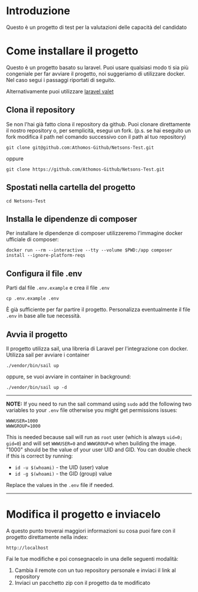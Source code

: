 # Introduzione

Questo è un progetto di test per la valutazioni delle capacità del candidato

# Come installare il progetto

Questo è un progetto basato su laravel. Puoi usare qualsiasi modo ti sia più congeniale per far avviare il progetto,
noi suggeriamo di utilizzare docker. Nel caso segui i passaggi riportati di seguito.

Alternativamente puoi utilizzare [laravel valet](https://laravel.com/docs/10.x/valet)

## Clona il repository

Se non l'hai già fatto clona il repository da github. Puoi clonare direttamente il nostro repository o, per semplicità, esegui un fork.
(p.s. se hai eseguito un fork modifica il path nel comando successivo con il path al tuo repository)

```shell
git clone git@github.com:Athomos-Github/Netsons-Test.git
```

oppure 

```
git clone https://github.com/Athomos-Github/Netsons-Test.git
```

## Spostati nella cartella del progetto

```shell
cd Netsons-Test
```

## Installa le dipendenze di composer

Per installare le dipendenze di composer utilizzeremo l'immagine docker ufficiale di composer:

```shell
docker run --rm --interactive --tty --volume $PWD:/app composer install --ignore-platform-reqs
```

## Configura il file .env

Parti dal file `.env.example` e crea il file `.env`

```shell
cp .env.example .env
```

È già sufficiente per far partire il progetto. Personalizza eventualmente il file `.env` in base alle tue necessità.

## Avvia il progetto 

Il progetto utilizza sail, una libreria di Laravel per l'integrazione con docker.
Utilizza sail per avviare i container

``` shell
./vendor/bin/sail up
```

oppure, se vuoi avviare in container in background:

```shell
./vendor/bin/sail up -d
```

---

**NOTE:** If you need to run the sail command using `sudo` add the following two variables to your `.env` file otherwise you might get permissions issues:
```env
WWWUSER=1000
WWWGROUP=1000
```
This is needed because sail will run as `root` user (which is always `uid=0; gid=0`) and will set `WWWUSER=0` and `WWWGROUP=0` when building the image.
"1000" should be the value of your user UID and GID. You can double check if this is correct by running:
- `id -u $(whoami)` - the UID (user) value
- `id -g $(whoami)` - the GID (group) value

Replace the values in the `.env` file if needed.

---

# Modifica il progetto e inviacelo

A questo punto troverai maggiori informazioni su cosa puoi fare con il progetto direttamente nella index:

```text
http://localhost
```

Fai le tue modifiche e poi consegnacelo in una delle seguenti modalità:

1. Cambia il remote con un tuo repository personale e inviaci il link al repository
2. Inviaci un pacchetto zip con il progetto da te modificato
